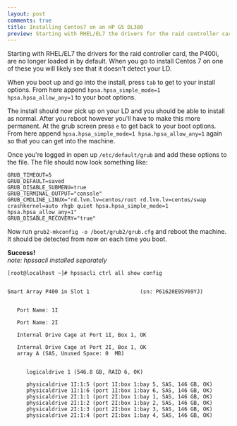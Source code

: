 ```yaml
---
layout: post
comments: true
title: Installing Centos7 on an HP G5 DL380
preview: Starting with RHEL/EL7 the drivers for the raid controller card, the P400i, are no longer loaded in by default.  When you go to install Centos 7 on one of these you will likely see that it doesn't detect your LD.
---
```


Starting with RHEL/EL7 the drivers for the raid controller card, the P400i, are no longer loaded in by default.  When you go to install Centos 7 on one of these you will likely see that it doesn't detect your LD.

When you boot up and go into the install, press `tab` to get to your install options.  From here append `hpsa.hpsa_simple_mode=1 hpsa.hpsa_allow_any=1` to your boot options.

The install should now pick up on your LD and you should be able to install as normal.  After you reboot however you'll have to make this more permanent.  At the grub screen press `e` to get back to your boot options.  From here append `hpsa.hpsa_simple_mode=1 hpsa.hpsa_allow_any=1` again so that you can get into the machine.

Once you're logged in open up `/etc/default/grub` and add these options to the file.  The file should now look something like:

```
GRUB_TIMEOUT=5
GRUB_DEFAULT=saved
GRUB_DISABLE_SUBMENU=true
GRUB_TERMINAL_OUTPUT="console"
GRUB_CMDLINE_LINUX="rd.lvm.lv=centos/root rd.lvm.lv=centos/swap crashkernel=auto rhgb quiet hpsa.hpsa_simple_mode=1 hpsa.hpsa_allow_any=1"
GRUB_DISABLE_RECOVERY="true"
```

Now run `grub2-mkconfig -o /boot/grub2/grub.cfg` and reboot the machine.  It should be detected from now on each time you boot.

**Success!**  
*note: hpssacli installed separately*

```
[root@localhost ~]# hpssacli ctrl all show config


Smart Array P400 in Slot 1                (sn: P61620E9SV69YJ)


   Port Name: 1I

   Port Name: 2I

   Internal Drive Cage at Port 1I, Box 1, OK

   Internal Drive Cage at Port 2I, Box 1, OK
   array A (SAS, Unused Space: 0  MB)


      logicaldrive 1 (546.8 GB, RAID 6, OK)

      physicaldrive 1I:1:5 (port 1I:box 1:bay 5, SAS, 146 GB, OK)
      physicaldrive 1I:1:6 (port 1I:box 1:bay 6, SAS, 146 GB, OK)
      physicaldrive 2I:1:1 (port 2I:box 1:bay 1, SAS, 146 GB, OK)
      physicaldrive 2I:1:2 (port 2I:box 1:bay 2, SAS, 146 GB, OK)
      physicaldrive 2I:1:3 (port 2I:box 1:bay 3, SAS, 146 GB, OK)
      physicaldrive 2I:1:4 (port 2I:box 1:bay 4, SAS, 146 GB, OK)
```
